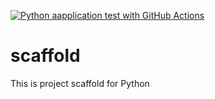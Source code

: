 [![Python aapplication test with GitHub Actions](https://github.com/samip-thakkar/scaffold/actions/workflows/main.yml/badge.svg)](https://github.com/samip-thakkar/scaffold/actions/workflows/main.yml)

# scaffold
This is project scaffold for Python
